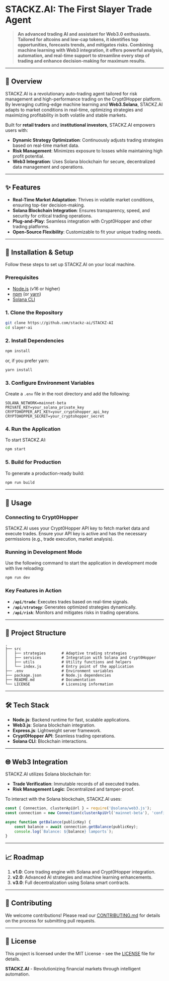 # STACKZ.AI: The First Slayer Trade Agent

> **An advanced trading AI and assistant for Web3.0 enthusiasts. Tailored for altcoins and low-cap tokens, it identifies top opportunities, forecasts trends, and mitigates risks. Combining machine learning with Web3 integration, it offers powerful analysis, automation, and real-time support to streamline every step of trading and enhance decision-making for maximum results.**

---

## 🚀 Overview
STACKZ.AI is a revolutionary auto-trading agent tailored for risk management and high-performance trading on the Crypt0Hopper platform. By leveraging cutting-edge machine learning and **Web3.Solana**, STACKZ.AI adapts to market conditions in real-time, optimizing strategies and maximizing profitability in both volatile and stable markets.

Built for **retail traders** and **institutional investors**, STACKZ.AI empowers users with:

- **Dynamic Strategy Optimization**: Continuously adjusts trading strategies based on real-time market data.
- **Risk Management**: Minimizes exposure to losses while maintaining high profit potential.
- **Web3 Integration**: Uses Solana blockchain for secure, decentralized data management and operations.

---

## ✨ Features

- **Real-Time Market Adaptation**: Thrives in volatile market conditions, ensuring top-tier decision-making.
- **Solana Blockchain Integration**: Ensures transparency, speed, and security for critical trading operations.
- **Plug-and-Play**: Seamless integration with Crypt0Hopper and other trading platforms.
- **Open-Source Flexibility**: Customizable to fit your unique trading needs.

---

## 🔧 Installation & Setup

Follow these steps to set up STACKZ.AI on your local machine.

### Prerequisites

- [Node.js](https://nodejs.org) (v16 or higher)
- [npm](https://www.npmjs.com/) (or [yarn](https://yarnpkg.com/))
- [Solana CLI](https://docs.solana.com/cli/install-solana-cli)

### 1. Clone the Repository

```bash
git clone https://github.com/stackz-ai/STACKZ-AI
cd slayer-ai
```

### 2. Install Dependencies

```bash
npm install
```

or, if you prefer yarn:

```bash
yarn install
```

### 3. Configure Environment Variables

Create a `.env` file in the root directory and add the following:

```env
SOLANA_NETWORK=mainnet-beta
PRIVATE_KEY=your_solana_private_key
CRYPTOHOPPER_API_KEY=your_cryptohopper_api_key
CRYPTOHOPPER_SECRET=your_cryptohopper_secret
```

### 4. Run the Application

To start STACKZ.AI:

```bash
npm start
```

### 5. Build for Production

To generate a production-ready build:

```bash
npm run build
```

---

## 🧩 Usage

### Connecting to Crypt0Hopper
STACKZ.AI uses your Crypt0Hopper API key to fetch market data and execute trades. Ensure your API key is active and has the necessary permissions (e.g., trade execution, market analysis).

### Running in Development Mode
Use the following command to start the application in development mode with live reloading:

```bash
npm run dev
```

### Key Features in Action
- **`/api/trade`**: Executes trades based on real-time signals.
- **`/api/strategy`**: Generates optimized strategies dynamically.
- **`/api/risk`**: Monitors and mitigates risks in trading operations.

---

## 📂 Project Structure

```plaintext
.
├── src
│   ├── strategies       # Adaptive trading strategies
│   ├── services         # Integration with Solana and Crypt0Hopper
│   ├── utils            # Utility functions and helpers
│   └── index.js         # Entry point of the application
├── .env                 # Environment variables
├── package.json         # Node.js dependencies
├── README.md            # Documentation
└── LICENSE              # Licensing information
```

---

## 🛠️ Tech Stack

- **Node.js**: Backend runtime for fast, scalable applications.
- **Web3.js**: Solana blockchain integration.
- **Express.js**: Lightweight server framework.
- **Crypt0Hopper API**: Seamless trading operations.
- **Solana CLI**: Blockchain interactions.

---

## 🌐 Web3 Integration

STACKZ.AI utilizes Solana blockchain for:
- **Trade Verification**: Immutable records of all executed trades.
- **Risk Management Logic**: Decentralized and tamper-proof.

To interact with the Solana blockchain, STACKZ.AI uses:

```javascript
const { Connection, clusterApiUrl } = require('@solana/web3.js');
const connection = new Connection(clusterApiUrl('mainnet-beta'), 'confirmed');

async function getBalance(publicKey) {
    const balance = await connection.getBalance(publicKey);
    console.log(`Balance: ${balance} lamports`);
}
```

---

## 📈 Roadmap

1. **v1.0**: Core trading engine with Solana and Crypt0Hopper integration.
2. **v2.0**: Advanced AI strategies and machine learning enhancements.
3. **v3.0**: Full decentralization using Solana smart contracts.

---

## 🤝 Contributing

We welcome contributions! Please read our [CONTRIBUTING.md](CONTRIBUTING.md) for details on the process for submitting pull requests.

---

## 📝 License

This project is licensed under the MIT License - see the [LICENSE](LICENSE) file for details.


**STACKZ.AI** - Revolutionizing financial markets through intelligent automation.
